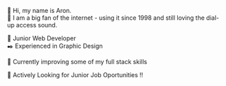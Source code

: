 👋 Hi, my name is Aron. <br>
💚 I am a big fan of the internet - using it since 1998 and still loving the dial-up access sound.

🔰 Junior Web Developer <br>
✒️ Experienced in Graphic Design

🔨 Currently improving some of my full stack skills<br>

📢 Actively Looking for Junior Job Oportunities !!
